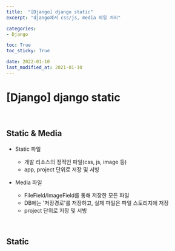 ```yaml
---
title:  "[Django] django static"
excerpt: "django에서 css/js, media 파일 처리"

categories:
- Django

toc: True
toc_sticky: True

date: 2022-01-10
last_modified_at: 2021-01-10
---
```


# [Django] django static

<br>

## Static & Media

- Static 파일
  - 개발 리소스의 정적인 파일(css, js, image 등)
  - app, project 단위로 저장 및 서빙

- Media 파일
  - FileField/ImageField를 통해 저장한 모든 파일
  - DB에는 '저장경로'를 저장하고, 실제 파일은 파일 스토리지에 저장
  - project 단위로 저장 및 서빙

<br>

## Static